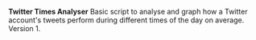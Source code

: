 **Twitter Times Analyser**
Basic script to analyse and graph how a Twitter account's tweets perform
during different times of the day on average. Version 1.